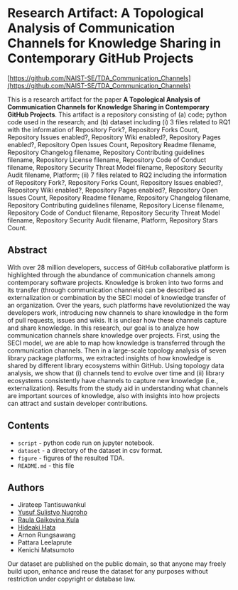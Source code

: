 # Research Artifact: A Topological Analysis of Communication Channels for Knowledge Sharing in Contemporary GitHub Projects

[https://github.com/NAIST-SE/TDA_Communication_Channels](https://github.com/NAIST-SE/TDA_Communication_Channels)

This is a research artifact for the paper **A Topological Analysis of Communication Channels for Knowledge Sharing in Contemporary GitHub Projects**.
This artifact is a repository consisting of (a) code; python code used in the research; and 
(b) dataset including (i) 3 files related to RQ1 with the information of Repository Fork?, Repository Forks Count, Repository Issues enabled?, Repository Wiki enabled?, Repository Pages enabled?, Repository Open Issues Count, Repository Readme filename, Repository Changelog filename, Repository Contributing guidelines filename, Repository License filename, Repository Code of Conduct filename, Repository Security Threat Model filename, Repository Security Audit filename, Platform; 
(ii) 7 files related to RQ2 including the information of Repository Fork?, Repository Forks Count, Repository Issues enabled?, Repository Wiki enabled?, Repository Pages enabled?, Repository Open Issues Count, Repository Readme filename, Repository Changelog filename, Repository Contributing guidelines filename, Repository License filename, Repository Code of Conduct filename, Repository Security Threat Model filename, Repository Security Audit filename, Platform, Repository Stars Count. 


## Abstract
With over 28 million developers, success of GitHub collaborative platform is highlighted through the abundance of communication channels among contemporary software projects. 
Knowledge is broken into two forms and its transfer (through communication channels) can be described as externalization or combination by the SECI model of knowledge transfer of an organization.
Over the years, such platforms have revolutionized the way developers work, introducing new channels to share knowledge in the form of pull requests, issues and wikis. 
It is unclear how these channels capture and share knowledge.
In this research, our goal is to analyze how communication channels share knowledge over projects.
First, using the SECI model, we are able to map how knowledge is transferred through the communication channels.
Then in a large-scale topology analysis of seven library package platforms, we extracted insights of how knowledge is shared by different library ecosystems within GitHub. 
Using topology data analysis, we show that (i) channels tend to evolve over time and (ii) library ecosystems consistently have channels to capture new knowledge (i.e., externalization).
Results from the study aid in understanding what channels are important sources of knowledge, also with insights into how projects can attract and sustain developer contributions.


## Contents
* `script` - python code run on jupyter notebook. 
* `dataset` - a directory of the dataset in csv format.
* `figure` - figures of the resulted TDA.
* `README.md` - this file


## Authors
* Jirateep Tantisuwankul
* [Yusuf Sulistyo Nugroho](https://yusufsn.github.io/)
* [Raula Gaikovina Kula](https://raux.github.io/)
* [Hideaki Hata](https://hideakihata.github.io/)
* Arnon Rungsawang
* Pattara Leelaprute
* Kenichi Matsumoto

Our dataset are published on the public domain, so that anyone may freely build upon, enhance and reuse the dataset for any purposes without restriction under copyright or database law.
